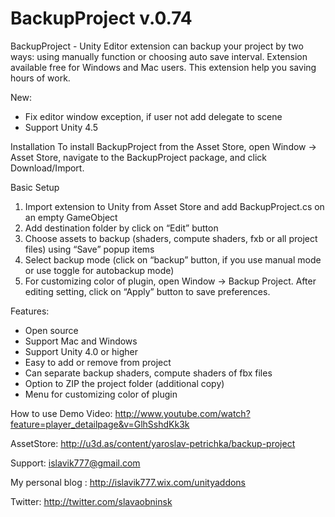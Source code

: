 BackupProject v.0.74
============

BackupProject - Unity Editor extension can backup your project by two ways: using manually function or choosing auto save interval. Extension available free for Windows and Mac users. This extension help you saving hours of work.

New:
- Fix editor window exception, if user not add delegate to scene
- Support Unity 4.5

Installation
To install BackupProject from the Asset Store, open Window → Asset Store, navigate to the BackupProject package, and click Download/Import.

Basic Setup
1. Import extension to Unity from Asset Store and add BackupProject.cs on an empty GameObject
2. Add destination folder by click on “Edit” button
3. Choose assets to backup (shaders, compute shaders, fxb or all project files) using “Save” popup items
4. Select backup mode (click on “backup” button, if you use manual mode or use toggle for autobackup mode)
5. For customizing color of plugin, open Window → Backup Project. After editing setting, click on “Apply” button to save preferences.

Features:
- Open source
- Support Mac and Windows
- Support Unity 4.0 or higher
- Easy to add or remove from project
- Can separate backup shaders, compute shaders of fbx files
- Option to ZIP the project folder (additional copy)
- Menu for customizing color of plugin

How to use Demo Video:
http://www.youtube.com/watch?feature=player_detailpage&v=GlhSshdKk3k

AssetStore:
http://u3d.as/content/yaroslav-petrichka/backup-project

Support: islavik777@gmail.com

My personal blog : http://islavik777.wix.com/unityaddons

Twitter: http://twitter.com/slavaobninsk
